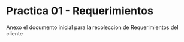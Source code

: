 # Practica 01 - Requerimientos

Anexo el documento inicial para la recoleccion de Requerimientos del cliente
